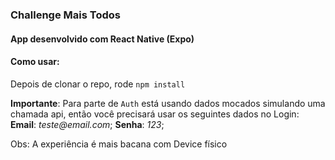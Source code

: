 ### Challenge Mais Todos

#### App desenvolvido com React Native (Expo)

#### Como usar:
Depois de clonar o repo, rode `npm install`

**Importante**: Para parte de `Auth` está usando dados mocados simulando uma chamada api, então você precisará usar os seguintes dados no Login: **Email**: _teste@email.com_; **Senha**: _123_;

Obs: A experiência é mais bacana com Device físico